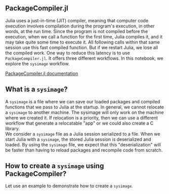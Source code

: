 ## PackageCompiler.jl
Julia uses a just-in-time (JIT) compiler, meaning that computer code execution involves compilation during the program's execution, in other words, at the run time. Since the program is not compiled before the execution, when we call a function for the first time, Julia compiles it, and it may take quite some time to execute it. All following calls within that same session use this fast compiled function. But if we restart Julia, we lose all the compiled work. One way to reduce this latency is to use `PackageCompiler.jl`. It offers three different workflows. In this notebook, we explore the `sysimage` workflow. 

[PackageCompiler.jl documentation](https://julialang.github.io/PackageCompiler.jl/stable/index.html)


## What is a `sysimage`?

A `sysimage` is a file where we can save our loaded packages and compiled functions that we pass to Julia at the startup. In general, we cannot relocate a `sysimage` to another machine. The sysimage will only work on the machine where we created it. If relocation is a priority, then we can use a different workflow that generate a relocatable "app" or we could also create a C library.    
We consider a `sysimage` file as a Julia session serialized to a file. When we start Julia with a `sysimage`, the stored Julia session is deserialized and loaded. By using the `sysimage` file, we expect that this "deserialization" will be faster than having to reload packages and recompile code from scratch.

## How to create a `sysimage` using PackageCompiler?

Let use an example to demonstrate how to create a `sysimage`.